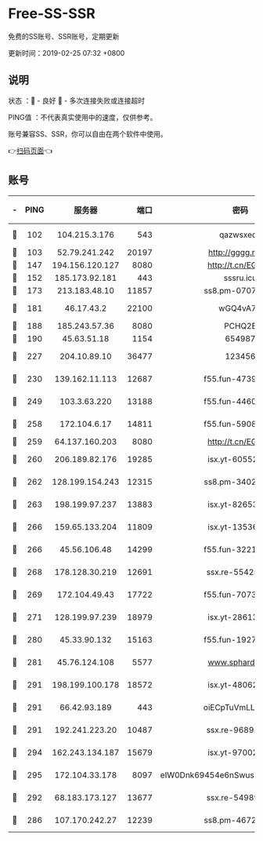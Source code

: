 # Free-SS-SSR

免费的SS账号、SSR账号，定期更新

更新时间：2019-02-25 07:32 +0800

## 说明

状态     ：🙂 - 良好 🙁 - 多次连接失败或连接超时

PING值   ：不代表真实使用中的速度，仅供参考。

账号兼容SS、SSR，你可以自由在两个软件中使用。

👉[扫码页面](https://liesauer.github.io/free-ss-ssr.github.io/)👈

## 账号

|-|PING|服务器|端口|密码|加密方式|区域|
|:----:|:----:|:-----:|-----:|:----:|:----:|:----:|
|🙂|102|104.215.3.176|543|qazwsxedc|aes-256-gcm|JP|
|🙂|103|52.79.241.242|20197|http://gggg.rocks|chacha20|KR|
|🙂|147|194.156.120.127|8080|http://t.cn/EGJIyrl|rc4-md5|RU|
|🙂|152|185.173.92.181|443|sssru.icu|rc4-md5|RU|
|🙂|173|213.183.48.10|11857|ss8.pm-07077864|rc4-md5|RU|
|🙂|181|46.17.43.2|22100|wGQ4vA7D|aes-256-gcm|RU|
|🙂|188|185.243.57.36|8080|PCHQ2E|rc4-md5|US|
|🙂|190|45.63.51.18|1154|654987|chacha20|US|
|🙂|227|204.10.89.10|36477|123456|aes-256-cfb|US|
|🙂|230|139.162.11.113|12687|f55.fun-47392375|aes-256-cfb|SG|
|🙂|249|103.3.63.220|13188|f55.fun-44609917|aes-256-cfb|SG|
|🙂|258|172.104.6.17|14811|f55.fun-59087446|aes-256-cfb|US|
|🙂|259|64.137.160.203|8080|http://t.cn/EGJIyrl|rc4-md5|CA|
|🙂|260|206.189.82.176|19285|isx.yt-60552819|aes-256-cfb|SG|
|🙂|262|128.199.154.243|12315|ss8.pm-34025795|aes-256-cfb|SG|
|🙂|263|198.199.97.237|13883|isx.yt-82653144|aes-256-cfb|US|
|🙂|266|159.65.133.204|11809|isx.yt-13536858|aes-256-cfb|SG|
|🙂|266|45.56.106.48|14299|f55.fun-32217905|aes-256-cfb|US|
|🙂|268|178.128.30.219|12691|ssx.re-55425348|aes-256-cfb|SG|
|🙂|269|172.104.49.43|17722|f55.fun-70732779|aes-256-cfb|SG|
|🙂|271|128.199.97.239|18979|isx.yt-28613009|aes-256-cfb|SG|
|🙂|280|45.33.90.132|15163|f55.fun-19270599|aes-256-cfb|US|
|🙂|281|45.76.124.108|5577|www.sphard.com|aes-256-cfb|AU|
|🙂|291|198.199.100.178|18572|isx.yt-48062937|aes-256-cfb|US|
|🙂|291|66.42.93.189|443|oiECpTuVmLLxk4Ts|aes-256-cfb|US|
|🙂|291|192.241.223.20|10487|ssx.re-96891906|aes-256-cfb|US|
|🙂|294|162.243.134.187|15679|isx.yt-97002666|aes-256-cfb|US|
|🙂|295|172.104.33.178|8097|eIW0Dnk69454e6nSwuspv9DmS201tQ0D|aes-256-cfb|SG|
|🙂|292|68.183.173.127|13677|ssx.re-54989679|aes-256-cfb|US|
|🙁|286|107.170.242.27|12239|ss8.pm-46728067|aes-256-cfb|US|
